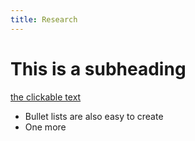 ```yaml
---
title: Research
---
```


# This is a subheading

[the clickable text](http://xlson.com/)

* Bullet lists are also easy to create
* One more
